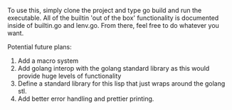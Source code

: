To use this, simply clone the project and type go build and run the executable.
All of the builtin 'out of the box' functionality is documented inside of builtin.go and lenv.go. From there, feel free to do whatever you want.

Potential future plans:

1. Add a macro system 
2. Add golang interop with the golang standard library as this would provide huge levels of functionality
3. Define a standard library for this lisp that just wraps around the golang stl.
4. Add better error handling and prettier printing.
